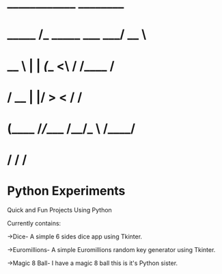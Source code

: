 #        ____________          ________ 
# _____ /_   \_____  \___  ___/   __   \
# \__  \ |   | _(__  <\  \/  /\____    /
#  / __ \|   |/       \>    <    /    / 
# (____  /___/______  /__/\_ \  /____/  
#      \/           \/      \/     

# Python Experiments
Quick and Fun Projects Using Python

Currently contains:

->Dice-
  A simple 6 sides dice app using Tkinter.
  
->Euromillions-
  A simple Euromillions random key generator using Tkinter.
  
->Magic 8 Ball-
  I have a magic 8 ball this is it's Python sister.
